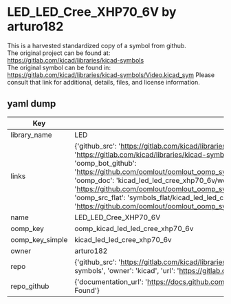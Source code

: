 # LED_LED_Cree_XHP70_6V by arturo182  
This is a harvested standardized copy of a symbol from github.  
The original project can be found at:  
https://gitlab.com/kicad/libraries/kicad-symbols  
The original symbol can be found in:
https://gitlab.com/kicad/libraries/kicad-symbols/Video.kicad_sym
Please consult that link for additional, details, files, and license information.  
## yaml dump  
| Key | Value |  
| --- | --- |  
| library_name | LED |  
| links | {'github_src': 'https://gitlab.com/kicad/libraries/kicad-symbols/Video.kicad_sym', 'github_src_repo': 'https://gitlab.com/kicad/libraries/kicad-symbols', 'oomp_bot': 'kicad_led_led_cree_xhp70_6v/working', 'oomp_bot_github': 'https://github.com/oomlout/oomlout_oomp_symbol_bot/tree/main/kicad_led_led_cree_xhp70_6v/working', 'oomp_doc': 'kicad_led_led_cree_xhp70_6v/working', 'oomp_doc_github': 'https://github.com/oomlout/oomlout_oomp_symbol_doc/tree/main/kicad_led_led_cree_xhp70_6v/working', 'oomp_src_flat': 'symbols_flat/kicad_led_led_cree_xhp70_6v/working', 'oomp_src_flat_github': 'https://github.com/oomlout/oomlout_oomp_symbol_src/tree/main/kicad_led_led_cree_xhp70_6v/working'} |  
| name | LED_LED_Cree_XHP70_6V |  
| oomp_key | oomp_kicad_led_led_cree_xhp70_6v |  
| oomp_key_simple | kicad_led_led_cree_xhp70_6v |  
| owner | arturo182 |  
| repo | {'github_src': 'https://gitlab.com/kicad/libraries/kicad-symbols/Video.kicad_sym', 'name': 'libraries/kicad-symbols', 'owner': 'kicad', 'url': 'https://gitlab.com/kicad/libraries/kicad-symbols'} |  
| repo_github | {'documentation_url': 'https://docs.github.com/rest/repos/repos#get-a-repository', 'message': 'Not Found'} |  


